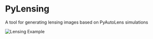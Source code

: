 # PyLensing
A tool for generating lensing images based on PyAutoLens simulations

![Lensing Example](https://github.com/PyJedi/PyLensing/blob/master/gitimage.png)


